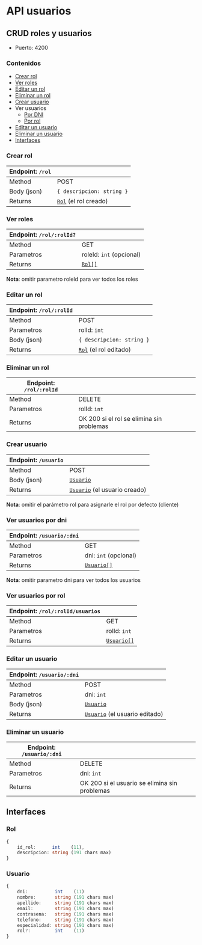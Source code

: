 # API usuarios

## CRUD roles y usuarios

+ Puerto: 4200

### Contenidos

+ [Crear rol](#crear-rol)
+ [Ver roles](#ver-roles)
+ [Editar un rol](#editar-un-rol)
+ [Eliminar un rol](#eliminar-un-rol)
+ [Crear usuario](#crear-usuario)
+ Ver usuarios
    - [Por DNI](#ver-usuarios-por-dni)
    - [Por rol](#ver-usuarios-por-rol)
+ [Editar un usuario](#editar-un-usuario)
+ [Eliminar un usuario](#eliminar-un-usuario)
+ [Interfaces](#interfaces)


### Crear rol

|Endpoint: `/rol`||
---|---|
Method      | POST
Body (json) | `{ descripcion: string }`
Returns     | [`Rol`](#rol) (el rol creado)


### Ver roles

|Endpoint: `/rol/:rolId?`||
---|---|
|Method    | GET                   
|Parametros| roleId: `int` (opcional)
|Returns   | [`Rol[]`](#rol)

**Nota**: omitir parametro roleId para ver todos los roles


### Editar un rol

|Endpoint: `/rol/:rolId`||
---|---|
Method     | POST
Parametros | rolId: `int`
Body (json)| `{ descripcion: string }`
Returns    | [`Rol`](#rol) (el rol editado)


### Eliminar un rol

|Endpoint: `/rol/:rolId`||
---|---|
Method     | DELETE
Parametros | rolId: `int`
Returns    | OK 200 si el rol se elimina sin problemas


### Crear usuario

|Endpoint: `/usuario`||
---|---|
Method     | POST
Body (json)| [`Usuario`](#usuario)
Returns    | [`Usuario`](#usuario) (el usuario creado)

**Nota**: omitir el parámetro rol para asignarle el rol por defecto (cliente)

### Ver usuarios por dni
|Endpoint: `/usuario/:dni`||
---|---|
Method     | GET
Parametros | dni: `int` (opcional)
Returns    | [`Usuario[]`](#usuario)

**Nota**: omitir parametro dni para ver todos los usuarios

### Ver usuarios por rol
|Endpoint: `/rol/:rolId/usuarios`||
---|---|
Method     | GET
Parametros | rolId: `int`
Returns    | [`Usuario[]`](#usuario)

### Editar un usuario

|Endpoint: `/usuario/:dni`||
---|---|
Method     | POST
Parametros | dni: `int`
Body (json)| [`Usuario`](#usuario)
Returns    | [`Usuario`](#usuario) (el usuario editado)

### Eliminar un usuario

|Endpoint: `/usuario/:dni`||
---|---|
Method     | DELETE
Parametros | dni: `int`
Returns    | OK 200 si el usuario se elimina sin problemas

## Interfaces

### Rol 
```typescript
{
    id_rol:      int    (11),
    descripcion: string (191 chars max)
}
```

### Usuario 
```typescript
{
    dni:          int    (11) 
    nombre:       string (191 chars max)
    apellido:     string (191 chars max)
    email:        string (191 chars max)
    contrasena:   string (191 chars max)
    telefono:     string (191 chars max)
    especialidad: string (191 chars max)
    rol?:         int    (11)
}
```

